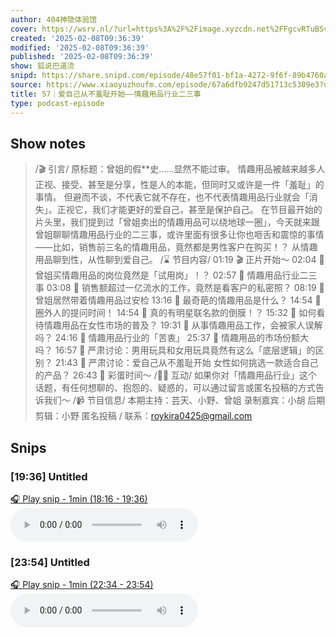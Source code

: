 ```yaml
---
author: 404神隐体验馆
cover: https://wsrv.nl/?url=https%3A%2F%2Fimage.xyzcdn.net%2FFgcvRTuBSvcaed0fE05NJfm7RElV.jpg&w=200&h=200
created: '2025-02-08T09:36:39'
modified: '2025-02-08T09:36:39'
published: '2025-02-08T09:36:39'
show: 狐说巴道烫
snipd: https://share.snipd.com/episode/48e57f01-bf1a-4272-9f6f-89b4760a44d3
source: https://www.xiaoyuzhoufm.com/episode/67a6dfb9247d51713c5309e3?utm_source=rss
title: 57｜爱自己从不羞耻开始——情趣用品行业二三事
type: podcast-episode
---
```



## Show notes
> /🎬 引言/  原标题：曾姐的假**史……显然不能过审。
> 情趣用品被越来越多人正视、接受、甚至是分享，性是人的本能，但同时又或许是一件「羞耻」的事情。 但避而不谈，不代表它就不存在，也不代表情趣用品行业就会「消失」。正视它，我们才能更好的爱自己，甚至是保护自己。
> 在节目最开始的片头里，我们提到过「曾姐卖出的情趣用品可以绕地球一圈」，今天就来跟曾姐聊聊情趣用品行业的二三事，或许里面有很多让你也咂舌和震惊的事情——比如，销售前三名的情趣用品，竟然都是男性客户在购买！？
> 从情趣用品聊到性，从性聊到爱自己。
> /⌛️ 节目内容/  01:19 🎬 正片开始～
> 02:04 🍌 曾姐买情趣用品的岗位竟然是「试用岗」！？
> 02:57 🍌 情趣用品行业二三事
> 03:08 🍌 销售额超过一亿流水的工作，竟然是看客户的私密照？  08:19 🍌 曾姐居然带着情趣用品过安检  13:16 🍌 最奇葩的情趣用品是什么？  14:54 🍌 圈外人的提问时间！
> 14:54 🍌 真的有明星联名款的倒膜！？  15:32 🍌 如何看待情趣用品在女性市场的普及？  19:31 🍌 从事情趣用品工作，会被家人误解吗？  24:16 🍌 情趣用品行业的「苦衷」  25:37 🍌 情趣用品的市场份额大吗？  16:57 🍌 严肃讨论：男用玩具和女用玩具竟然有这么「底层逻辑」的区别？
> 21:43 🍌 严肃讨论：爱自己从不羞耻开始
> 女性如何挑选一款适合自己的产品？  26:43 🎉 彩蛋时间～
> /🙋‍♀️ 互动/  如果你对「情趣用品行业」这个话题，有任何想聊的、抱怨的、疑惑的，可以通过留言或匿名投稿的方式告诉我们～
> /📹 节目信息/  本期主持：芸天、小野、曾姐 录制嘉宾：小胡 后期剪辑：小野  匿名投稿 / 联系：roykira0425@gmail.com

## Snips
### [19:36] Untitled
[🎧 Play snip - 1min️ (18:16 - 19:36)](https://share.snipd.com/snip/9ca95edb-134e-4c3f-97d7-fd75cc0463bb)
<audio controls> <source src="https://dts-api.xiaoyuzhoufm.com/track/674fee29182d70c0f9b0ed92/67a6dfb9247d51713c5309e3/media.xyzcdn.net/674fee29182d70c0f9b0ed92/lkrVXzFOcNruJDTTvupBN0WI9Sye.m4a#t=18:16,19:36"> </audio>
### [23:54] Untitled
[🎧 Play snip - 1min️ (22:34 - 23:54)](https://share.snipd.com/snip/e6c63223-933c-46fd-9844-cd820e3c76da)
<audio controls> <source src="https://dts-api.xiaoyuzhoufm.com/track/674fee29182d70c0f9b0ed92/67a6dfb9247d51713c5309e3/media.xyzcdn.net/674fee29182d70c0f9b0ed92/lkrVXzFOcNruJDTTvupBN0WI9Sye.m4a#t=22:34,23:54"> </audio>
